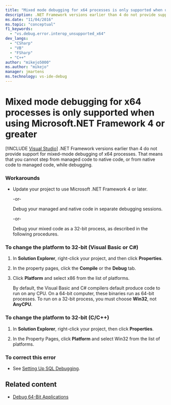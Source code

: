 ```yaml
---
title: "Mixed mode debugging for x64 processes is only supported when using Microsoft.NET Framework 4 or greater"
description: .NET Framework versions earlier than 4 do not provide support for mixed-mode debugging of x64 processes. See this article for workarounds.
ms.date: "11/04/2016"
ms.topic: "conceptual"
f1_keywords:
  - "vs.debug.error.interop_unsupported_x64"
dev_langs:
  - "CSharp"
  - "VB"
  - "FSharp"
  - "C++"
author: "mikejo5000"
ms.author: "mikejo"
manager: jmartens
ms.technology: vs-ide-debug
---
```

# Mixed mode debugging for x64 processes is only supported when using Microsoft.NET Framework 4 or greater

 [!INCLUDE [Visual Studio](~/includes/applies-to-version/vs-windows-only.md)]
.NET Framework versions earlier than 4 do not provide support for mixed-mode debugging of x64 processes. That means that you cannot step from managed code to native code, or from native code to managed code, while debugging.

### Workarounds

- Update your project to use Microsoft .NET Framework 4 or later.

     -or-

     Debug your managed and native code in separate debugging sessions.

     -or-

     Debug your mixed code as a 32-bit process, as described in the following procedures.

### To change the platform to 32-bit (Visual Basic or C#)

1. In **Solution Explorer**, right-click your project, and then click **Properties**.

2. In the property pages, click the **Compile** or the **Debug** tab.

3. Click **Platform** and select x86 from the list of platforms.

     By default, the Visual Basic and C# compilers default produce code to run on any CPU. On a 64-bit computer, these binaries run as 64-bit processes. To run on a 32-bit process, you must choose **Win32**, not **AnyCPU**.

### To change the platform to 32-bit (C/C++)

1. In **Solution Explorer**, right-click your project, then click **Properties**.

2. In the Property Pages, click **Platform** and select Win32 from the list of platforms.

### To correct this error

- See [Setting Up SQL Debugging](/previous-versions/visualstudio/visual-studio-2010/s4sszxst(v=vs.100)).

## Related content
- [Debug 64-Bit Applications](../debugger/debug-64-bit-applications.md)